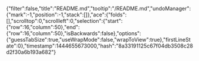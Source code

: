 {"filter":false,"title":"README.md","tooltip":"/README.md","undoManager":{"mark":-1,"position":-1,"stack":[]},"ace":{"folds":[],"scrolltop":0,"scrollleft":0,"selection":{"start":{"row":16,"column":50},"end":{"row":16,"column":50},"isBackwards":false},"options":{"guessTabSize":true,"useWrapMode":false,"wrapToView":true},"firstLineState":0},"timestamp":1444655673000,"hash":"8a33191125c67f04db3508c28d2f30a6b193a682"}